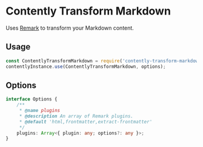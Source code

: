 # Contently Transform Markdown

Uses [Remark](https://github.com/remarkjs/remark) to transform your Markdown content.

## Usage

```js
const ContentlyTransformMarkdown = require('contently-transform-markdown');
contentlyInstance.use(ContentlyTransformMarkdown, options);
```

## Options

```ts
interface Options {
	/**
	 * @name plugins
	 * @description An array of Remark plugins.
	 * @default 'html,frontmatter,extract-frontmatter'
	 */
	plugins: Array<{ plugin: any; options?: any }>;
}
```
